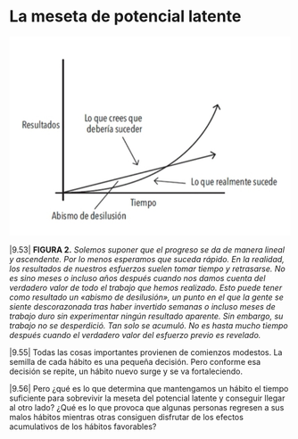 # La meseta de potencial latente

![](attachments/images/la-meseta-de-potencial-latente.jpg)

|9.53| **FIGURA 2.** *Solemos suponer que el progreso se da de manera lineal y ascendente. Por lo menos esperamos que suceda rápido. En la realidad, los resultados de nuestros esfuerzos suelen tomar tiempo y retrasarse. No es sino meses o incluso años después cuando nos damos cuenta del verdadero valor de todo el trabajo que hemos realizado. Esto puede tener como resultado un «abismo de desilusión», un punto en el que la gente se siente descorazonada tras haber invertido semanas o incluso meses de trabajo duro sin experimentar ningún resultado aparente. Sin embargo, su trabajo no se desperdició. Tan solo se acumuló. No es hasta mucho tiempo después cuando el verdadero valor del esfuerzo previo es revelado.*

|9.55| Todas las cosas importantes provienen de comienzos modestos. La semilla de cada hábito es una pequeña decisión. Pero conforme esa decisión se repite, un hábito nuevo surge y se va fortaleciendo.

|9.56| Pero ¿qué es lo que determina que mantengamos un hábito el tiempo suficiente para sobrevivir la meseta del potencial latente y conseguir llegar al otro lado? ¿Qué es lo que provoca que algunas personas regresen a sus malos hábitos mientras otras consiguen disfrutar de los efectos acumulativos de los hábitos favorables?
